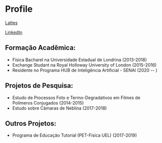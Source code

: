 # Profile
[Lattes](http://lattes.cnpq.br/9141359451514970)

[LinkedIn](https://www.linkedin.com/in/natalia-sá-9119841b0)

## Formação Acadêmica:
* Física Bacharel na Universidade Estadual de Londrina (2013-2018)
* Exchange Studant na Royal Holloway University of London  (2015-2016)
* Residente no Programa HUB de Inteligência Artificial - SENAI (2020 -- )

## Projetos de Pesquisa:
* Estudo de Processos Foto e Termo-Degradativos em Filmes de Polímeros Conjugados (2014-2015)
* Estudo sobre Câmaras de Neblina (2017-2018)

## Outros Projetos:
* Programa de Educação Tutorial (PET-Física UEL) (2017-2019)
